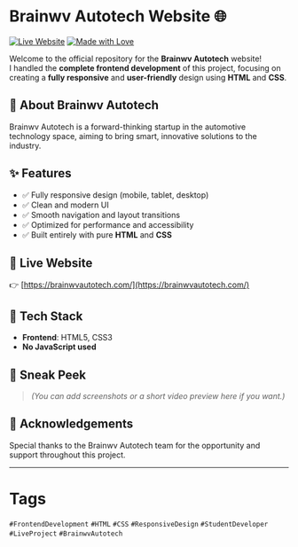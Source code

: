# Brainwv Autotech Website 🌐

[![Live Website](https://img.shields.io/badge/Live-Visit-green?style=for-the-badge)](https://brainwvautotech.com/)
[![Made with Love](https://img.shields.io/badge/Made%20with-%E2%9D%A4-red?style=for-the-badge)](#)

Welcome to the official repository for the **Brainwv Autotech** website!  
I handled the **complete frontend development** of this project, focusing on creating a **fully responsive** and **user-friendly** design using **HTML** and **CSS**.

## 🚀 About Brainwv Autotech

Brainwv Autotech is a forward-thinking startup in the automotive technology space, aiming to bring smart, innovative solutions to the industry.

## ✨ Features

- ✅ Fully responsive design (mobile, tablet, desktop)
- ✅ Clean and modern UI
- ✅ Smooth navigation and layout transitions
- ✅ Optimized for performance and accessibility
- ✅ Built entirely with pure **HTML** and **CSS**

## 🔗 Live Website

👉 [https://brainwvautotech.com/](https://brainwvautotech.com/)

## 📁 Tech Stack

- **Frontend**: HTML5, CSS3
- **No JavaScript used**

## 📸 Sneak Peek

> *(You can add screenshots or a short video preview here if you want.)*

## 🙌 Acknowledgements

Special thanks to the Brainwv Autotech team for the opportunity and support throughout this project.

---

# Tags

`#FrontendDevelopment` `#HTML` `#CSS` `#ResponsiveDesign` `#StudentDeveloper` `#LiveProject` `#BrainwvAutotech`
